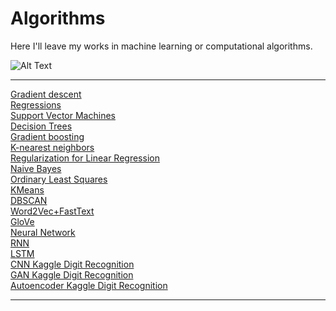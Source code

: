 # Algorithms
Here I'll leave my works in machine learning or computational algorithms.

![Alt Text](https://github.com/RomanSafronenkov/Algorithms/blob/master/files/models/gan/mnist.gif)

<hr>
<a href="https://nbviewer.jupyter.org/github/RomanSafronenkov/Algorithms/blob/master/files/Gradient%20Descent.ipynb" target="_blank">Gradient descent</a>
<br>
<a href="https://nbviewer.jupyter.org/github/RomanSafronenkov/Algorithms/blob/master/files/Regressions.ipynb" target="_blank">Regressions</a>
<br>
<a href="https://nbviewer.jupyter.org/github/RomanSafronenkov/Algorithms/blob/master/files/Support%20Vector%20Machines.ipynb" target="_blank">Support Vector Machines</a>
<br>
<a href="https://nbviewer.jupyter.org/github/RomanSafronenkov/Algorithms/blob/master/files/Decision%20Trees.ipynb" target="_blank">Decision Trees</a>
<br>
<a href="https://nbviewer.jupyter.org/github/RomanSafronenkov/Algorithms/blob/master/files/Gradient%20boosting.ipynb" target="_blank">Gradient boosting</a>
<br>
<a href="https://nbviewer.jupyter.org/github/RomanSafronenkov/Algorithms/blob/master/files/KNN.ipynb" target="_blank">K-nearest neighbors</a>
<br>
<a href="https://nbviewer.jupyter.org/github/RomanSafronenkov/Algorithms/blob/master/files/Regularization%20for%20Linear%20Regression.ipynb" target="_blank">Regularization for Linear Regression</a>
<br>
<a href="https://nbviewer.jupyter.org/github/RomanSafronenkov/Algorithms/blob/master/files/Naive%20Bayes.ipynb" target="_blank">Naive Bayes</a>
<br>
<a href="https://nbviewer.jupyter.org/github/RomanSafronenkov/Algorithms/blob/master/files/OLS.ipynb" target="_blank">Ordinary Least Squares</a>
<br>
<a href="https://nbviewer.jupyter.org/github/RomanSafronenkov/Algorithms/blob/master/files/KMeans.ipynb" target="_blank">KMeans</a>
<br>
<a href="https://nbviewer.jupyter.org/github/RomanSafronenkov/Algorithms/blob/master/files/DBSCAN.ipynb" target="_blank">DBSCAN</a>
<br>
<a href="https://nbviewer.org/github/RomanSafronenkov/Algorithms/blob/master/files/Word2Vec%20and%20FastText%20Embeddings.ipynb" target="_blank">Word2Vec+FastText</a>
<br>
<a href="https://nbviewer.org/github/RomanSafronenkov/Algorithms/blob/master/files/GloVe.ipynb" target="_blank">GloVe</a>
<br>
<a href="https://nbviewer.jupyter.org/github/RomanSafronenkov/Algorithms/blob/master/files/Neural%20Network.ipynb" target="_blank">Neural Network</a>
<br>
<a href="https://nbviewer.org/github/RomanSafronenkov/Algorithms/blob/master/files/RNN.ipynb" target="_blank">RNN</a>
<br>
<a href="https://nbviewer.org/github/RomanSafronenkov/Algorithms/blob/master/files/LSTM.ipynb" target="_blank">LSTM</a>
<br>
<a href="https://nbviewer.org/github/RomanSafronenkov/Algorithms/blob/master/files/CNN.ipynb" target="_blank">CNN Kaggle Digit Recognition</a>
<br>
<a href="https://nbviewer.org/github/RomanSafronenkov/Algorithms/blob/master/files/MnistGan.ipynb" target="_blank">GAN Kaggle Digit Recognition</a>
<br>
<a href="https://nbviewer.org/github/RomanSafronenkov/Algorithms/blob/master/files/Autoencoder.ipynb" target="_blank">Autoencoder Kaggle Digit Recognition</a>
<hr>

